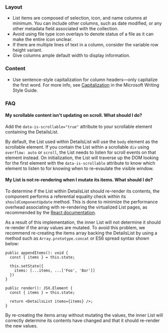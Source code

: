 ### Layout

- List items are composed of selection, icon, and name columns at minimum. You can include other columns, such as date modified, or any other metadata field associated with the collection.
- Avoid using file type icon overlays to denote status of a file as it can make the entire icon unclear.
- If there are multiple lines of text in a column, consider the variable row height variant.
- Give columns ample default width to display information.

### Content

- Use sentence-style capitalization for column headers—only capitalize the first word. For more info, see [Capitalization] in the Microsoft Writing Style Guide.

[capitalization]: https://docs.microsoft.com/style-guide/capitalization

### FAQ

#### My scrollable content isn't updating on scroll. What should I do?

Add the `data-is-scrollable="true"` attribute to your scrollable element containing the DetailsList.

By default, the List used within DetailsList will use the `body` element as the scrollable element. If you contain the List within a scrollable `div` using `overflow: auto` or `scroll`, the List needs to listen for scroll events on that element instead. On initialization, the List will traverse up the DOM looking for the first element with the `data-is-scrollable` attribute to know which element to listen to for knowing when to re-evaulate the visible window.

#### My List is not re-rendering when I mutate its items. What should I do?

To determine if the List within DetailsList should re-render its contents, the component performs a referential equality check within its `shouldComponentUpdate` method.
This is done to minimize the performance overhead associating with re-rendering the virtualized List pages, as recommended by the [React documentation](https://reactjs.org/docs/optimizing-performance.html#the-power-of-not-mutating-data).

As a result of this implementation, the inner List will not determine it should re-render if the array values are mutated.
To avoid this problem, we recommend re-creating the items array backing the DetailsList by using a method such as `Array.prototype.concat` or ES6 spread syntax shown below:

```tsx
public appendItems(): void {
  const { items } = this.state;

  this.setState({
    items: [...items, ...['Foo', 'Bar']]
  })
}

public render(): JSX.Element {
  const { items } = this.state;

  return <DetailsList items={items} />;
}
```

By re-creating the items array without mutating the values, the inner List will correctly determine its contents have changed and that it should re-render the new values.
